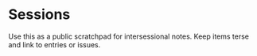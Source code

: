 <!-- status: stub; target: 150+ words -->
<!-- status: stub; target: 150+ words -->
# Sessions

Use this as a public scratchpad for intersessional notes. Keep items terse and link to entries or issues.



